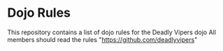 Dojo Rules
==========

This repository contains a list of dojo rules for the Deadly Vipers dojo
All members should read the rules
"https://github.com/deadlyvipers"
